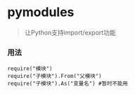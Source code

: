 # pymodules

> 让Python支持import/export功能

### 用法

```
require("模块")
require("子模块").From("父模块")
require("子模块").As("变量名") #暂时不能用
```

